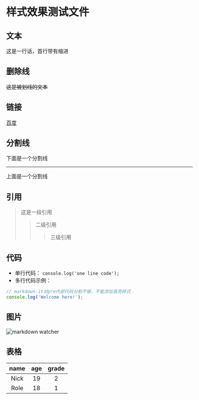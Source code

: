 # 样式效果测试文件
## 文本
这是一行话，首行带有缩进
## 删除线
~~这是被划线的文本~~
## 链接
[百度](http://baidu.com)
## 分割线
下面是一个分割线
****
上面是一个分割线
## 引用
> 这是一段引用
>> 二级引用
>>> 三级引用
## 代码
* 单行代码：
`console.log('one line code');`
* 多行代码示例：
```javascript
// markdown-it对pre内部代码分割不够，不能添加高亮样式
console.log('Welcome here!');
```
## 图片
![markdown watcher](images/MarkdownWatcher.png)
## 表格
| name | age | grade|
|:----:|:---:|:----:|
| Nick |  19 |   2  |
| Role |  18 |   1  |